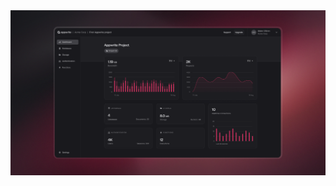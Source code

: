 <div>
<img src="https://raw.githubusercontent.com/appwrite/appwrite/master/public/images/github.png">
  </div>
